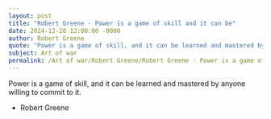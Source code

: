 ```yaml
---
layout: post
title: "Robert Greene - Power is a game of skill and it can be"
date: 2024-12-28 12:00:00 -0000
author: Robert Greene
quote: "Power is a game of skill, and it can be learned and mastered by anyone willing to commit to it."
subject: Art of war
permalink: /Art of war/Robert Greene/Robert Greene - Power is a game of skill and it can be
---
```


Power is a game of skill, and it can be learned and mastered by anyone willing to commit to it.

- Robert Greene
